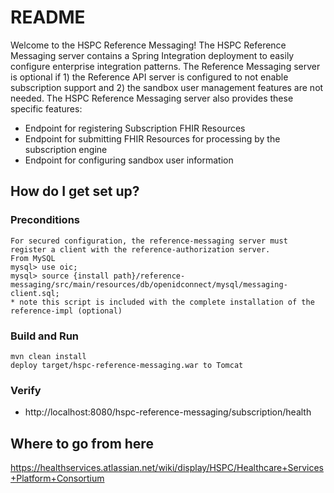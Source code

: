 # README #

Welcome to the HSPC Reference Messaging!  The HSPC Reference Messaging server contains a Spring Integration deployment to easily configure enterprise integration patterns.  The Reference Messaging server is optional if 1) the Reference API server is configured to not enable subscription support and 2) the sandbox user management features are not needed. The HSPC Reference Messaging server also provides these specific features:

* Endpoint for registering Subscription FHIR Resources
* Endpoint for submitting FHIR Resources for processing by the subscription engine
* Endpoint for configuring sandbox user information

## How do I get set up? ##

### Preconditions ###
    For secured configuration, the reference-messaging server must register a client with the reference-authorization server.
    From MySQL
    mysql> use oic;
    mysql> source {install path}/reference-messaging/src/main/resources/db/openidconnect/mysql/messaging-client.sql;
    * note this script is included with the complete installation of the reference-impl (optional)

### Build and Run ###
    mvn clean install
    deploy target/hspc-reference-messaging.war to Tomcat

### Verify ###
* http://localhost:8080/hspc-reference-messaging/subscription/health

## Where to go from here ##
https://healthservices.atlassian.net/wiki/display/HSPC/Healthcare+Services+Platform+Consortium